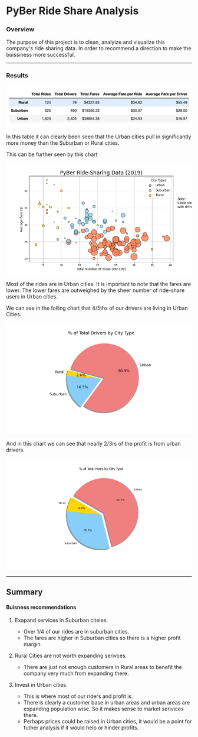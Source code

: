 # PyBer Ride Share Analysis
### Overview
The purpose of this project is to clean, analyize and visualize this company's ride sharing data. In order to recommend a direction to make the buissiness more successful.

---

### Results

![](Analysis/Summary%20Table.png)

In this table it can clearly been seen that the Urban cities pull in significantly more money than the Suburban or Rural cities. 

This can be further seen by this chart

![](Analysis/Fig1.png)

Most of the rides are in Urban cities. It is important to note that the fares are lower. The lower fares are outweighed by the sheer number of ride-share users in Urban cities. 


We can see in the folling chart that 4/5ths of our drivers are living in Urban Cities.


![](Analysis/Fig7.png)

And in this chart we can see that nearly 2/3rs of the profit is from urban drivers.

![](Analysis/Fig5.png)

---

## Summary
#### Buisness recommendations 

1. Exapand services in Suburban citeies.
    
    - Over 1/4 of our rides are in suburban cities. 
    - The fares are higher in Suburban cities so there is a higher profit margin
2. Rural Cities are not worth expanding serivces. 
    
    - There are just not enough customers in Rural areas to benefit the company very much from expanding there.
3. Invest in Urban cities.

    - This is where most of our riders and profit is.
    - There is clearly a customer base in urban areas and urban areas are expanding population wise. So it makes sense to market serivices there.
    - Perhaps prices could be raised in Urban cities, it would be a point for futher analysis if it would help or hinder profits. 